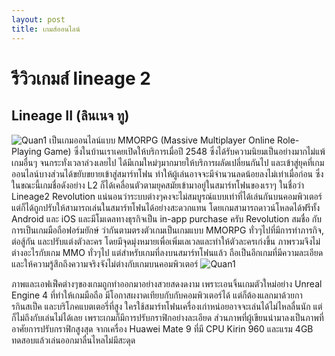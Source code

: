```yaml
---
layout: post
title: เกมส์ออนไลน์
---
```

# รีวิวเกมส์ lineage 2
## Lineage II (ลินเนจ ทู)
![Quan1](https://digitalmore.co/wp-content/uploads/2017/06/20160811152544_092ef3d2-1021x580.jpg)
 เป็นเกมออนไลน์แบบ MMORPG (Massive Multiplayer Online Role-Playing Game) ซึ่งในบ้านเราเคยเปิดให้บริการเมื่อปี 2548 ซึ่งได้รับความนิยมเป็นอย่างมากไม่แพ้เกมอื่นๆ จนกระทั่งเวลาล่วงเลยไป ได้มีเกมใหม่ๆมากมายให้บริการผลัดเปลี่ยนกันไป และเข้าสู่ยุคที่เกมออนไลน์บางส่วนได้ขยับขยายเข้าสู่สมาร์ทโฟน ทำให้ผู้เล่นอาจจะมีจำนวนลดน้อยลงไม่เท่าเมื่อก่อน
ซึ่งในขณะนี้เกมชื่อดังอย่าง L2 ก็ได้เคลื่อนตัวตามยุคสมัยเข้ามาอยู่ในสมาร์ทโฟนของเราๆ ในชื่อว่า Lineage2 Revolution แน่นอนว่าระบบต่างๆคงจะไม่สมบูรณ์แบบเท่าที่ได้เล่นกันบนคอมพิวเตอร์ แต่ก็ได้ถูกปรับให้สามารถเล่นในสมาร์ทโฟนได้อย่างสะดวกแทน โดยเกมสามารถดาวน์โหลดได้ฟรีทั้ง Android และ iOS และมีโมเดลทางธุรกิจเป็น in-app purchase ครับ
Revolution สมชื่อ กับการเป็นเกมมือถือฟอร์มยักษ์
ว่ากันตามตรงตัวเกมเป็นเกมแบบ MMORPG ทั่วๆไปที่มีการทำภารกิจ, ต่อสู้กัน และปรับแต่งตัวละคร โดยมีจุดมุ่งหมายเพื่อเพิ่มเลเวลและทำให้ตัวละครเก่งขึ้น ภาพรวมจึงไม่ต่างอะไรกับเกม MMO ทั่วๆไป แต่สำหรับเกมที่ลงบนสมาร์ทโฟนแล้ว ถือเป็นอีกเกมที่มีความละเอียดและให้ความรู้สึกถึงความจริงจังไม่ต่างกับเกมบนคอมพิวเตอร์
![Quan1](https://digitalmore.co/wp-content/uploads/2017/06/Screenshot_20170614-110732-640x360.png)
 
 ภาพและเอฟเฟ็คต่างๆของเกมถูกทำออกมาอย่างสวยสดงดงาม เพราะเอนจิ้นเกมตัวใหม่อย่าง Unreal Engine 4 ที่ทำให้เกมมือถือ มีโอกาสผงาดเทียบกับกับคอมพิวเตอร์ได้ แต่ก็ต้องแลกมาด้วยการกินสเป็ค และบริโภคแบตเตอรี่ที่สูง ใครใช้สมาร์ทโฟนเครื่องเก่าหน่อยอาจจะเล่นได้ไม่ไหลลื่นนัก แต่ก็ไม่ถึงกับเล่นไม่ได้เลย เพราะเกมก็มีการปรับกราฟิกอย่างละเอียด ส่วนภาพที่ผู้เขียนนำมาลงเป็นภาพที่อาศัยการปรับกราฟิกสูงสุด จากเครื่อง Huawei Mate 9 ที่มี CPU Kirin 960 และแรม 4GB ทดสอบแล้วเล่นออกมาลื่นไหลไม่มีสะดุด
